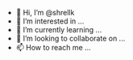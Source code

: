 - 👋 Hi, I’m @shrellk
- 👀 I’m interested in ...
- 🌱 I’m currently learning ...
- 💞️ I’m looking to collaborate on ...
- 📫 How to reach me ...

<!---
shrellk/shrellk is a ✨ special ✨ repository because its `README.md` (this file) appears on your GitHub profile.
You can click the Preview link to take a look at your changes.
--->
